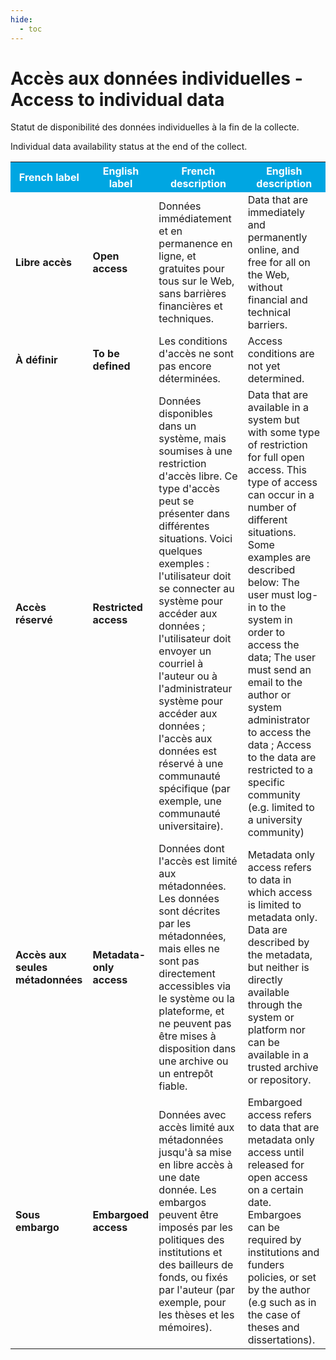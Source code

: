 ```yaml
---
hide:
  - toc
---
```


# Accès aux données individuelles - Access to individual data

Statut de disponibilité des données individuelles à la fin de la collecte.

Individual data availability status at the end of the collect.
<table>
  <tr BGCOLOR="#00a6e2">
    <th style="color:#FFFFFF;">French label</th>
    <th style="color:#FFFFFF;">English label</th>
    <th style="color:#FFFFFF;">French description</th>
    <th style="color:#FFFFFF;">English description</th>
  </tr>
  <tr>
    <td><b>Libre accès</b></td>
    <td><b>Open access</b></td>
    <td>Données immédiatement et en permanence en ligne, et gratuites pour tous sur le Web, sans barrières financières et techniques. </td>
    <td>Data that are immediately and permanently online, and free for all on the Web, without financial and technical barriers.</td>
  </tr>
  <tr>
    <td><b>À définir</b></td>
    <td><b>To be defined</b></td>
    <td>Les conditions d'accès ne sont pas encore déterminées.</td>
    <td>Access conditions are not yet determined.</td>
  </tr>
    <tr>
    <td><b>Accès réservé</b></td>
    <td><b>Restricted access</b></td>
    <td>Données disponibles dans un système, mais soumises à une restriction d'accès libre. Ce type d'accès peut se présenter dans différentes situations. Voici quelques exemples : l'utilisateur doit se connecter au système pour accéder aux données ; l'utilisateur doit envoyer un courriel à l'auteur ou à l'administrateur système pour accéder aux données ; l'accès aux données est réservé à une communauté spécifique (par exemple, une communauté universitaire).</td>
    <td>Data that are available in a system but with some type of restriction for full open access. This type of access can occur in a number of different situations. Some examples are described below: The user must log-in to the system in order to access the data; The user must send an email to the author or system administrator to access the data ; Access to the data are restricted to a specific community (e.g. limited to a university community)</td>
  </tr>
    <tr>
    <td><b>Accès aux seules métadonnées</b></td>
    <td><b>Metadata-only access</b></td>
    <td>Données dont l'accès est limité aux métadonnées. Les données sont décrites par les métadonnées, mais elles ne sont pas directement accessibles via le système ou la plateforme, et ne peuvent pas être mises à disposition dans une archive ou un entrepôt fiable.</td>
    <td>Metadata only access refers to data in which access is limited to metadata only. Data are described by the metadata, but neither is directly available through the system or platform nor can be available in a trusted archive or repository.</td>
  </tr>
    <tr>
    <td><b>Sous embargo</b></td>
    <td><b>Embargoed access</b></td>
    <td>Données avec accès limité aux métadonnées jusqu'à sa mise en libre accès à une date donnée. Les embargos peuvent être imposés par les politiques des institutions et des bailleurs de fonds, ou fixés par l'auteur (par exemple, pour les thèses et les mémoires).</td>
    <td>Embargoed access refers to data that are metadata only access until released for open access on a certain date. Embargoes can be required by institutions and funders policies, or set by the author (e.g such as in the case of theses and dissertations).</td>
  </table>